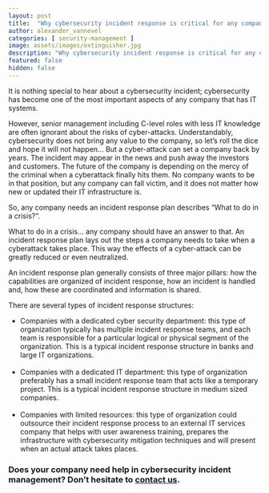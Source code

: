 ```yaml
---
layout: post
title:  "Why cybersecurity incident response is critical for any company"
author: alexander_vannevel
categories: [ security-management ]
image: assets/images/extinguisher.jpg
description: "Why cybersecurity incident response is critical for any company"
featured: false
hidden: false
---
```

It is nothing special to hear about a cybersecurity incident; cybersecurity has become one of the most important aspects of any company that has IT systems.

However, senior management including C-level roles with less IT knowledge are often ignorant about the risks of cyber-attacks. Understandably, cybersecurity does not bring any value to the company, so let’s roll the dice and hope it will not happen... But a cyber-attack can set a company back by years. The incident may appear in the news and push away the investors and customers. The future of the company is depending on the mercy of the criminal when a cyberattack finally hits them. No company wants to be in that position, but any company can fall victim, and it does not matter how new or updated their IT infrastructure is.

So, any company needs an incident response plan describes “What to do in a crisis?”.

What to do in a crisis... any company should have an answer to that. An incident response plan lays out the steps a company needs to take when a cyberattack takes place. This way the effects of a cyber-attack can be greatly reduced or even neutralized.

An incident response plan generally consists of three major pillars: how the capabilities are organized of incident response, how an incident is handled and, how these are coordinated and information is shared.

There are several types of incident response structures:
- Companies with a dedicated cyber security department: this type of organization typically has multiple incident response teams, and each team is responsible for a particular logical or physical segment of the organization. This is a typical incident response structure in banks and large IT organizations.<br><br>
- Companies with a dedicated IT department: this type of organization preferably has a small incident response team that acts like a temporary project. This is a typical incident response structure in medium sized companies.<br><br>
- Companies with limited resources: this type of organization could outsource their incident response process to an external IT services company that helps with user awareness training, prepares the infrastructure with cybersecurity mitigation techniques and will present when an actual attack takes places.<br>


### Does your company need help in cybersecurity incident management? Don’t hesitate to [contact us](https://www.ordina.be/diensten/security-and-privacy/).